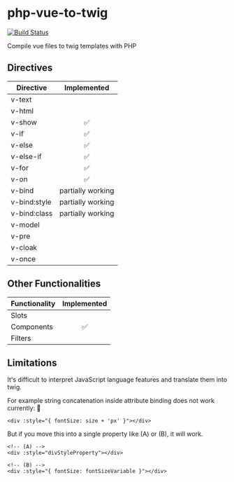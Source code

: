 # php-vue-to-twig

[![Build Status](https://travis-ci.org/Paneon/php-vue-to-twig.svg?branch=master)](https://travis-ci.org/Paneon/php-vue-to-twig)

Compile vue files to twig templates with PHP

## Directives

|Directive|Implemented|
|---------|:---------:|
|v-text||
|v-html||
|v-show|:white_check_mark:|
|v-if|:white_check_mark:|
|v-else|:white_check_mark:|
|v-else-if|:white_check_mark:|
|v-for|:white_check_mark:|
|v-on|:white_check_mark:|
|v-bind|partially working|
|v-bind:style|partially working|
|v-bind:class|partially working|
|v-model||
|v-pre||
|v-cloak||
|v-once||


## Other Functionalities

|Functionality|Implemented|
|:------------|:---------:|
|Slots||
|Components|:white_check_mark:|
|Filters||


## Limitations

It's difficult to interpret JavaScript language features and translate them into twig.

For example string concatenation inside attribute binding does not work currently: :no_entry_sign:

```vue
<div :style="{ fontSize: size + 'px' }"></div> 
```

But if you move this into a single property like (A) or (B), it will work.

```vue
<!-- (A) -->
<div :style="divStyleProperty"></div> 

<!-- (B) -->
<div :style="{ fontSize: fontSizeVariable }"></div> 
```
